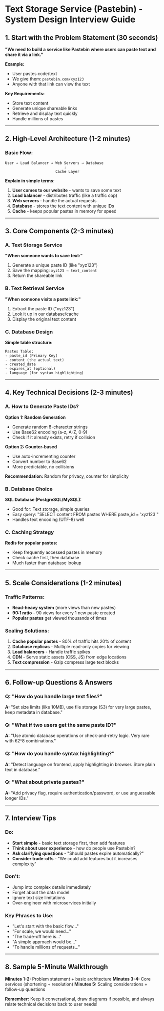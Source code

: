 # Text Storage Service (Pastebin) - System Design Interview Guide

## 1. Start with the Problem Statement (30 seconds)

**"We need to build a service like Pastebin where users can paste text and share it via a link."**

**Example:** 
- User pastes code/text
- We give them: `pastebin.com/xyz123`
- Anyone with that link can view the text

**Key Requirements:**
- Store text content
- Generate unique shareable links
- Retrieve and display text quickly
- Handle millions of pastes

---

## 2. High-Level Architecture (1-2 minutes)

### Basic Flow:
```
User → Load Balancer → Web Servers → Database
                           ↓
                       Cache Layer
```

**Explain in simple terms:**
1. **User comes to our website** - wants to save some text
2. **Load balancer** - distributes traffic (like a traffic cop)
3. **Web servers** - handle the actual requests
4. **Database** - stores the text content with unique IDs
5. **Cache** - keeps popular pastes in memory for speed

---

## 3. Core Components (2-3 minutes)

### A. Text Storage Service
**"When someone wants to save text:"**
1. Generate a unique paste ID (like "xyz123")
2. Save the mapping: `xyz123 → text_content`
3. Return the shareable link

### B. Text Retrieval Service
**"When someone visits a paste link:"**
1. Extract the paste ID ("xyz123")
2. Look it up in our database/cache
3. Display the original text content

### C. Database Design
**Simple table structure:**
```
Pastes Table:
- paste_id (Primary Key)
- content (the actual text)
- created_date
- expires_at (optional)
- language (for syntax highlighting)
```

---

## 4. Key Technical Decisions (2-3 minutes)

### A. How to Generate Paste IDs?
**Option 1: Random Generation**
- Generate random 8-character strings
- Use Base62 encoding (a-z, A-Z, 0-9)
- Check if it already exists, retry if collision

**Option 2: Counter-based**
- Use auto-incrementing counter
- Convert number to Base62
- More predictable, no collisions

**Recommendation:** Random for privacy, counter for simplicity

### B. Database Choice
**SQL Database (PostgreSQL/MySQL):**
- Good for: Text storage, simple queries
- Easy query: "SELECT content FROM pastes WHERE paste_id = 'xyz123'"
- Handles text encoding (UTF-8) well

### C. Caching Strategy
**Redis for popular pastes:**
- Keep frequently accessed pastes in memory
- Check cache first, then database
- Much faster than database lookup

---

## 5. Scale Considerations (1-2 minutes)

### Traffic Patterns:
- **Read-heavy system** (more views than new pastes)
- **90:1 ratio** - 90 views for every 1 new paste created
- **Popular pastes** get viewed thousands of times

### Scaling Solutions:
1. **Cache popular pastes** - 80% of traffic hits 20% of content
2. **Database replicas** - Multiple read-only copies for viewing
3. **Load balancers** - Handle traffic spikes
4. **CDN** - Serve static assets (CSS, JS) from edge locations
5. **Text compression** - Gzip compress large text blocks

---

## 6. Follow-up Questions & Answers

### Q: "How do you handle large text files?"
**A:** "Set size limits (like 10MB), use file storage (S3) for very large pastes, keep metadata in database."

### Q: "What if two users get the same paste ID?"
**A:** "Use atomic database operations or check-and-retry logic. Very rare with 62^8 combinations."

### Q: "How do you handle syntax highlighting?"
**A:** "Detect language on frontend, apply highlighting in browser. Store plain text in database."

### Q: "What about private pastes?"
**A:** "Add privacy flag, require authentication/password, or use unguessable longer IDs."

---

## 7. Interview Tips

### Do:
- **Start simple** - basic text storage first, then add features
- **Think about user experience** - how do people use Pastebin?
- **Ask clarifying questions** - "Should pastes expire automatically?"
- **Consider trade-offs** - "We could add features but it increases complexity"

### Don't:
- Jump into complex details immediately
- Forget about the data model
- Ignore text size limitations
- Over-engineer with microservices initially

### Key Phrases to Use:
- "Let's start with the basic flow..."
- "For scale, we would need..."
- "The trade-off here is..."
- "A simple approach would be..."
- "To handle millions of requests..."

---

## 8. Sample 5-Minute Walkthrough

**Minutes 1-2:** Problem statement + basic architecture
**Minutes 3-4:** Core services (shortening + resolution)
**Minutes 5:** Scaling considerations + follow-up questions

**Remember:** Keep it conversational, draw diagrams if possible, and always relate technical decisions back to user needs!